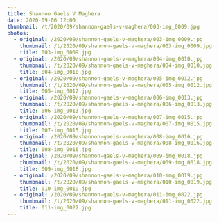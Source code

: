 ```yaml
---
title: Shannon Gaels V Maghera
date: 2020-09-06 12:00
thumbnail: /t/2020/09/shannon-gaels-v-maghera/003-img_0009.jpg
photos:
  - original: /2020/09/shannon-gaels-v-maghera/003-img_0009.jpg
    thumbnail: /t/2020/09/shannon-gaels-v-maghera/003-img_0009.jpg
    title: 003-img_0009.jpg
  - original: /2020/09/shannon-gaels-v-maghera/004-img_0010.jpg
    thumbnail: /t/2020/09/shannon-gaels-v-maghera/004-img_0010.jpg
    title: 004-img_0010.jpg
  - original: /2020/09/shannon-gaels-v-maghera/005-img_0012.jpg
    thumbnail: /t/2020/09/shannon-gaels-v-maghera/005-img_0012.jpg
    title: 005-img_0012.jpg
  - original: /2020/09/shannon-gaels-v-maghera/006-img_0013.jpg
    thumbnail: /t/2020/09/shannon-gaels-v-maghera/006-img_0013.jpg
    title: 006-img_0013.jpg
  - original: /2020/09/shannon-gaels-v-maghera/007-img_0015.jpg
    thumbnail: /t/2020/09/shannon-gaels-v-maghera/007-img_0015.jpg
    title: 007-img_0015.jpg
  - original: /2020/09/shannon-gaels-v-maghera/008-img_0016.jpg
    thumbnail: /t/2020/09/shannon-gaels-v-maghera/008-img_0016.jpg
    title: 008-img_0016.jpg
  - original: /2020/09/shannon-gaels-v-maghera/009-img_0018.jpg
    thumbnail: /t/2020/09/shannon-gaels-v-maghera/009-img_0018.jpg
    title: 009-img_0018.jpg
  - original: /2020/09/shannon-gaels-v-maghera/010-img_0019.jpg
    thumbnail: /t/2020/09/shannon-gaels-v-maghera/010-img_0019.jpg
    title: 010-img_0019.jpg
  - original: /2020/09/shannon-gaels-v-maghera/011-img_0022.jpg
    thumbnail: /t/2020/09/shannon-gaels-v-maghera/011-img_0022.jpg
    title: 011-img_0022.jpg
---
```

